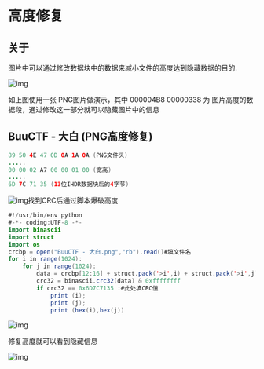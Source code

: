 # 高度修复

## 关于

图片中可以通过修改数据块中的数据来减小文件的高度达到隐藏数据的目的.

![img](https://security-1310978225.cos.ap-beijing.myqcloud.com/public/img/1667880998438-db228d22-1901-4af9-94d4-3fb7e05f1cd2.png)

如上图使用一张 PNG图片做演示，其中  000004B8 00000338 为 图片高度的数据段，通过修改这一部分就可以隐藏图片中的信息

## BuuCTF - 大白 (PNG高度修复)

```java
89 50 4E 47 0D 0A 1A 0A (PNG文件头)
.....
00 00 02 A7 00 00 01 00 (宽高)
.....
6D 7C 71 35 (13位IHDR数据块后的4字节)
```

![img](https://security-1310978225.cos.ap-beijing.myqcloud.com/public/img/1667882574021-ce1edb02-ba95-48c8-b86e-93e6a83068fd.png)找到CRC后通过脚本爆破高度

```java
#!/usr/bin/env python
#-*- coding:UTF-8 -*-
import binascii
import struct
import os
crcbp = open("BuuCTF - 大白.png","rb").read()#填文件名
for i in range(1024):
    for j in range(1024):
        data = crcbp[12:16] + struct.pack('>i',i) + struct.pack('>i',j) + crcbp[24:29]
        crc32 = binascii.crc32(data) & 0xffffffff
        if crc32 == 0x6D7C7135 :#此处填CRC值
            print (i);
            print (j);
            print (hex(i),hex(j))
```

![img](https://security-1310978225.cos.ap-beijing.myqcloud.com/public/img/1667882738917-57a390c2-20e8-488b-8d0a-bf6aee57038e.png)

修复高度就可以看到隐藏信息

![img](https://security-1310978225.cos.ap-beijing.myqcloud.com/public/img/1667882818842-bfc7a9ed-c287-4b92-8ef4-9d101335ebc8.png)